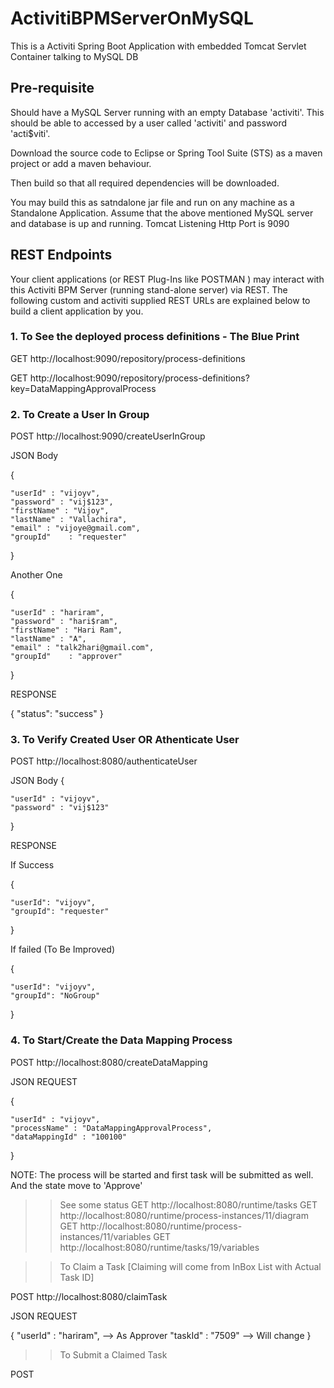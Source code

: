 # ActivitiBPMServerOnMySQL

This is a Activiti Spring Boot Application with embedded Tomcat Servlet Container talking to MySQL DB

## Pre-requisite

Should have a MySQL Server running with an empty Database 'activiti'. This should be able to accessed by a user called 'activiti' and password 'acti$viti'.

Download the source code to Eclipse or Spring Tool Suite (STS) as a maven project or add a maven behaviour. 

Then build so that all required dependencies will be downloaded.

You may build this as satndalone jar file and run on any machine as a Standalone Application. Assume that the above mentioned MySQL server and database is up and running. Tomcat Listening Http Port is 9090

## REST Endpoints

Your client applications (or REST Plug-Ins like POSTMAN ) may interact with this Activiti BPM Server (running stand-alone server) via REST. 
The following custom and activiti supplied REST URLs are explained below to build a client application by you. 

### 1. To See the deployed process definitions - The Blue Print


GET http://localhost:9090/repository/process-definitions

GET http://localhost:9090/repository/process-definitions?key=DataMappingApprovalProcess


### 2. To Create a User In Group 


POST http://localhost:9090/createUserInGroup

JSON Body

{

    "userId" : "vijoyv", 
    "password" : "vij$123", 
    "firstName" : "Vijoy", 
    "lastName" : "Vallachira",
    "email" : "vijoye@gmail.com", 
    "groupId"    : "requester"
    
}


Another One

{

    "userId" : "hariram", 
    "password" : "hari$ram", 
    "firstName" : "Hari Ram", 
    "lastName" : "A",
    "email" : "talk2hari@gmail.com", 
    "groupId"    : "approver"

}

RESPONSE

{
  "status": "success"
}

### 3. To Verify Created User OR Athenticate User

POST http://localhost:8080/authenticateUser

JSON Body
{

    "userId" : "vijoyv", 
    "password" : "vij$123"
    
}

RESPONSE

If Success

{

    "userId": "vijoyv",
    "groupId": "requester"
  
}


If failed (To Be Improved)

{ 

    "userId": "vijoyv",
    "groupId": "NoGroup"
    
}

### 4.  To Start/Create the Data Mapping Process

POST http://localhost:8080/createDataMapping

JSON REQUEST

{

    "userId" : "vijoyv", 
    "processName" : "DataMappingApprovalProcess", 
    "dataMappingId" : "100100"
    
}

NOTE: 
The process will be started and first task will be submitted as well. And the state move to 'Approve'

>> See some status
GET http://localhost:8080/runtime/tasks
GET http://localhost:8080/runtime/process-instances/11/diagram
GET http://localhost:8080/runtime/process-instances/11/variables
GET http://localhost:8080/runtime/tasks/19/variables



>> To Claim a Task [Claiming will come from InBox List with Actual Task ID]

POST http://localhost:8080/claimTask

JSON REQUEST

{
    "userId" : "hariram",   --> As Approver
    "taskId" : "7509"       --> Will change
}

>> To Submit a Claimed Task

POST	

